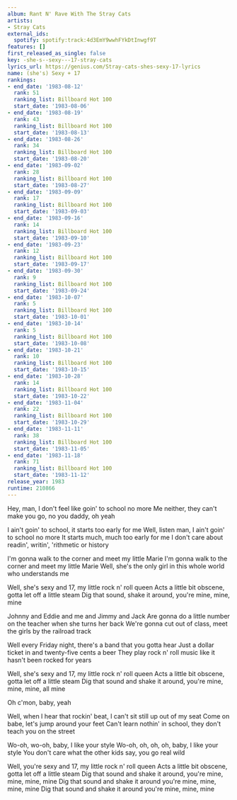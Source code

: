 ```yaml
---
album: Rant N' Rave With The Stray Cats
artists:
- Stray Cats
external_ids:
  spotify: spotify:track:4d3EmY9wwhFYkDtInwgf9T
features: []
first_released_as_single: false
key: -she-s--sexy---17-stray-cats
lyrics_url: https://genius.com/Stray-cats-shes-sexy-17-lyrics
name: (she's) Sexy + 17
rankings:
- end_date: '1983-08-12'
  rank: 51
  ranking_list: Billboard Hot 100
  start_date: '1983-08-06'
- end_date: '1983-08-19'
  rank: 43
  ranking_list: Billboard Hot 100
  start_date: '1983-08-13'
- end_date: '1983-08-26'
  rank: 34
  ranking_list: Billboard Hot 100
  start_date: '1983-08-20'
- end_date: '1983-09-02'
  rank: 28
  ranking_list: Billboard Hot 100
  start_date: '1983-08-27'
- end_date: '1983-09-09'
  rank: 17
  ranking_list: Billboard Hot 100
  start_date: '1983-09-03'
- end_date: '1983-09-16'
  rank: 14
  ranking_list: Billboard Hot 100
  start_date: '1983-09-10'
- end_date: '1983-09-23'
  rank: 12
  ranking_list: Billboard Hot 100
  start_date: '1983-09-17'
- end_date: '1983-09-30'
  rank: 9
  ranking_list: Billboard Hot 100
  start_date: '1983-09-24'
- end_date: '1983-10-07'
  rank: 5
  ranking_list: Billboard Hot 100
  start_date: '1983-10-01'
- end_date: '1983-10-14'
  rank: 5
  ranking_list: Billboard Hot 100
  start_date: '1983-10-08'
- end_date: '1983-10-21'
  rank: 10
  ranking_list: Billboard Hot 100
  start_date: '1983-10-15'
- end_date: '1983-10-28'
  rank: 14
  ranking_list: Billboard Hot 100
  start_date: '1983-10-22'
- end_date: '1983-11-04'
  rank: 22
  ranking_list: Billboard Hot 100
  start_date: '1983-10-29'
- end_date: '1983-11-11'
  rank: 38
  ranking_list: Billboard Hot 100
  start_date: '1983-11-05'
- end_date: '1983-11-18'
  rank: 71
  ranking_list: Billboard Hot 100
  start_date: '1983-11-12'
release_year: 1983
runtime: 210866
---
```

Hey, man, I don't feel like goin' to school no more
Me neither, they can't make you go, no you daddy, oh yeah

I ain't goin' to school, it starts too early for me
Well, listen man, I ain't goin' to school no more
It starts much, much too early for me
I don't care about readin', writin', 'rithmetic or history

I'm gonna walk to the corner and meet my little Marie
I'm gonna walk to the corner and meet my little Marie
Well, she's the only girl in this whole world who understands me

Well, she's sexy and 17, my little rock n' roll queen
Acts a little bit obscene, gotta let off a little steam
Dig that sound, shake it around, you're mine, mine, mine

Johnny and Eddie and me and Jimmy and Jack
Are gonna do a little number on the teacher when she turns her back
We're gonna cut out of class, meet the girls by the railroad track

Well every Friday night, there's a band that you gotta hear
Just a dollar ticket in and twenty-five cents a beer
They play rock n' roll music like it hasn't been rocked for years

Well, she's sexy and 17, my little rock n' roll queen
Acts a little bit obscene, gotta let off a little steam
Dig that sound and shake it around, you're mine, mine, mine, all mine

Oh c'mon, baby, yeah

Well, when I hear that rockin' beat, I can't sit still up out of my seat
Come on babe, let's jump around your feet
Can't learn nothin' in school, they don't teach you on the street

Wo-oh, wo-oh, baby, I like your style
Wo-oh, oh, oh, oh, baby, I like your style
You don't care what the other kids say, you go real wild

Well, you're sexy and 17, my little rock n' roll queen
Acts a little bit obscene, gotta let off a little steam
Dig that sound and shake it around, you're mine, mine, mine, mine
Dig that sound and shake it around you're mine, mine, mine, mine
Dig that sound and shake it around you're mine, mine, mine
